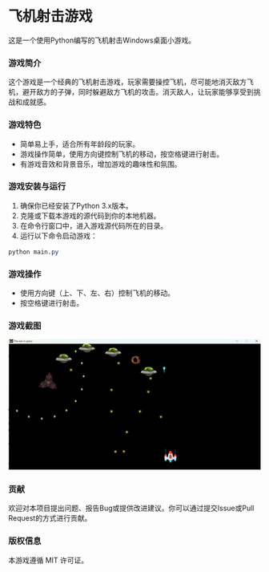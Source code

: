 # 飞机射击游戏
这是一个使用Python编写的飞机射击Windows桌面小游戏。
### 游戏简介
这个游戏是一个经典的飞机射击游戏，玩家需要操控飞机，尽可能地消灭敌方飞机，避开敌方的子弹，同时躲避敌方飞机的攻击。消灭敌人，让玩家能够享受到挑战和成就感。
### 游戏特色
* 简单易上手，适合所有年龄段的玩家。
* 游戏操作简单，使用方向键控制飞机的移动，按空格键进行射击。
* 有游戏音效和背景音乐，增加游戏的趣味性和氛围。
### 游戏安装与运行
1. 确保你已经安装了Python 3.x版本。
2. 克隆或下载本游戏的源代码到你的本地机器。
3. 在命令行窗口中，进入游戏源代码所在的目录。
4. 运行以下命令启动游戏：
  ``` css
  python main.py
```
 
### 游戏操作
* 使用方向键（上、下、左、右）控制飞机的移动。
* 按空格键进行射击。
 ### 游戏截图
 ![飞机射击游戏](./1.png)
 ### 贡献
 欢迎对本项目提出问题、报告Bug或提供改进建议。你可以通过提交Issue或Pull Request的方式进行贡献。
 ### 版权信息
 本游戏遵循 MIT 许可证。